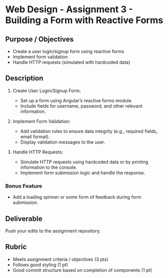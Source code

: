 # Web Design - Assignment 3 - Building a Form with Reactive Forms

## Purpose / Objectives

- Create a user login/signup form using reactive forms
- Implement form validation
- Handle HTTP requests (simulated with hardcoded data)

## Description

1.	Create User Login/Signup Form:
	- Set up a form using Angular’s reactive forms module.
	- Include fields for username, password, and other relevant information.
 
2.	Implement Form Validation:
	- Add validation rules to ensure data integrity (e.g., required fields, email format).
	- Display validation messages to the user.
 
3.	Handle HTTP Requests:
	- Simulate HTTP requests using hardcoded data or by printing information to the console.
	- Implement form submission logic and handle the response.

### Bonus Feature

- Add a loading spinner or some form of feedback during form submission.

## Deliverable

Push your edits to the assignment repository.

## Rubric

- Meets assignment criteria / objectives (3 pts)
- Follows good styling (1 pt)
- Good commit structure based on completion of components (1 pt)
